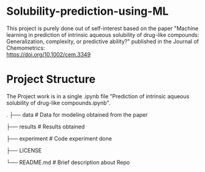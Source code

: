 # Solubility-prediction-using-ML

This project is purely done out of self-interest based on the paper 
"Machine learning in prediction of intrinsic aqueous solubility of drug-like compounds: Generalization, complexity, or predictive ability?" 
published in the Journal of Chemometrics:  
https://doi.org/10.1002/cem.3349


# Project Structure

The Project work is in a single .ipynb file "Prediction of intrinsic aqueous solubility of drug-like compounds.ipynb".

.
├── data                 # Data for modeling obtained from the paper

├── results              # Results obtained 

├── experiment           # Code experiment done

├── LICENSE

└── README.md            # Brief description about Repo



